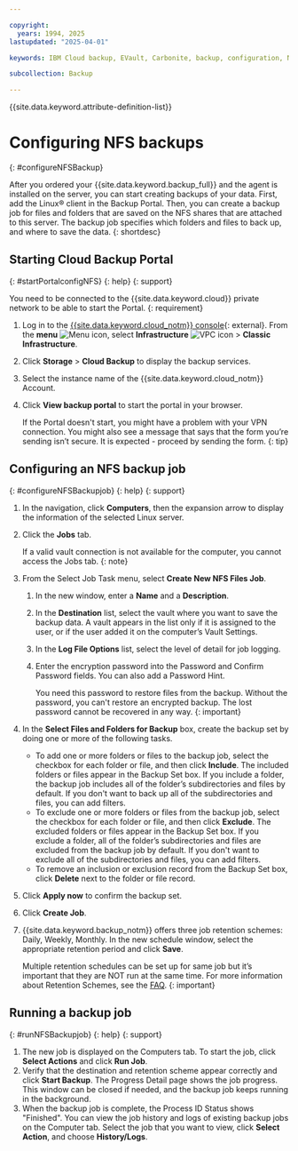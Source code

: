 ```yaml
---

copyright:
  years: 1994, 2025
lastupdated: "2025-04-01"

keywords: IBM Cloud backup, EVault, Carbonite, backup, configuration, NFS

subcollection: Backup

---
```

{{site.data.keyword.attribute-definition-list}}

# Configuring NFS backups
{: #configureNFSBackup}

After you ordered your {{site.data.keyword.backup_full}} and the agent is installed on the server, you can start creating backups of your data. First, add the Linux&reg; client in the Backup Portal. Then, you can create a backup job for files and folders that are saved on the NFS shares that are attached to this server. The backup job specifies which folders and files to back up, and where to save the data.
{: shortdesc}

## Starting Cloud Backup Portal
{: #startPortalconfigNFS}
{: help}
{: support}

You need to be connected to the {{site.data.keyword.cloud}} private network to be able to start the Portal.
{: requirement}

1. Log in to the [{{site.data.keyword.cloud_notm}} console](/login){: external}. From the **menu** ![Menu icon](../icons/icon_hamburger.svg "Menu"), select **Infrastructure**  ![VPC icon](../icons/vpc.svg) > **Classic Infrastructure**.
2. Click **Storage** > **Cloud Backup** to display the backup services.
3. Select the instance name of the {{site.data.keyword.cloud_notm}} Account.
4. Click **View backup portal** to start the portal in your browser.

   If the Portal doesn't start, you might have a problem with your VPN connection. You might also see a message that says that the form you’re sending isn’t secure. It is expected - proceed by sending the form.
   {: tip}

## Configuring an NFS backup job
{: #configureNFSBackupjob}
{: help}
{: support}

1. In the navigation, click **Computers**, then the expansion arrow to display the information of the selected Linux server.
1. Click the **Jobs** tab.

   If a valid vault connection is not available for the computer, you cannot access the Jobs tab.
   {: note}
   
1. From the Select Job Task menu, select **Create New NFS Files Job**.
    1. In the new window, enter a **Name** and a **Description**.
    1. In the **Destination** list, select the vault where you want to save the backup data. A vault appears in the list only if it is assigned to the user, or if the user added it on the computer’s Vault Settings.
    1. In the **Log File Options** list, select the level of detail for job logging.
    1. Enter the encryption password into the Password and Confirm Password fields. You can also add a Password Hint.

        You need this password to restore files from the backup. Without the password, you can't restore an encrypted backup. The lost password cannot be recovered in any way.
        {: important}

1. In the **Select Files and Folders for Backup** box, create the backup set by doing one or more of the following tasks.
   - To add one or more folders or files to the backup job, select the checkbox for each folder or file, and then click **Include**. The included folders or files appear in the Backup Set box. If you include a folder, the backup job includes all of the folder’s subdirectories and files by default. If you don't want to back up all of the subdirectories and files, you can add filters.
   - To exclude one or more folders or files from the backup job, select the checkbox for each folder or file, and then click **Exclude**. The excluded folders or files appear in the Backup Set box. If you exclude a folder, all of the folder’s subdirectories and files are excluded from the backup job by default. If you don't want to exclude all of the subdirectories and files, you can add filters.
   - To remove an inclusion or exclusion record from the Backup Set box, click **Delete** next to the folder or file record.
1. Click **Apply now** to confirm the backup set.
1. Click **Create Job**.
1. {{site.data.keyword.backup_notm}} offers three job retention schemes: Daily, Weekly, Monthly. In the new schedule window, select the appropriate retention period and click **Save**.

    Multiple retention schedules can be set up for same job but it’s important that they are NOT run at the same time. For more information about Retention Schemes, see the [FAQ](/docs/Backup?topic=Backup-faqs#faqs).
    {: important}

## Running a backup job
{: #runNFSBackupjob}
{: help}
{: support}

1. The new job is displayed on the Computers tab. To start the job, click **Select Actions** and click **Run Job**.
2. Verify that the destination and retention scheme appear correctly and click **Start Backup**. The Progress Detail page shows the job progress. This window can be closed if needed, and the backup job keeps running in the background.
3. When the backup job is complete, the Process ID Status shows "Finished". You can view the job history and logs of existing backup jobs on the Computer tab. Select the job that you want to view, click **Select Action**, and choose **History/Logs**.
